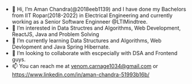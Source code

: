 - 👋 Hi, I’m Aman Chandra(@2018eeb1139) and I have done my Bachelors from IIT Ropar(2018-2022) in Electrical Engineering and currently working as a Senior Software Enginneer @LTIMindtree.
- 👀 I’m interested in Data Structres and Algorithms, Web Development, ReactJS, Java and Problem Solving
- 🌱 I’m currently learning  Data Structures and Algorithms, Web Devlopment and Java Spring Hibernate.
- 💞️ I’m looking to collaborate with escpecially with DSA and Frontend guys.
- 📫 You can reach me at venom.carnage1034@gmail.com or https://www.linkedin.com/in/aman-chandra-51993b16b/

<!---
2018eeb1139/2018eeb1139 is a ✨ special ✨ repository because its `README.md` (this file) appears on your GitHub profile.
You can click the Preview link to take a look at your changes.
--->

